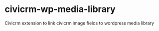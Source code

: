 # civicrm-wp-media-library
Civicrm extension to link civicrm image fields to wordpress media library
